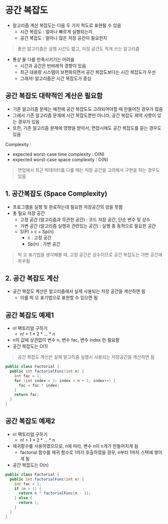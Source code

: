 # 공간 복잡도

- 알고리즘 계산 복잡도는 다음 두 가지 척도로 표현될 수 있음
  - 시간 복잡도 : 얼마나 빠르게 실행되는지
  - 공간 복잡도 : 얼마나 많은 저장 공간이 필요한지

> 좋은 알고리즘은 실행 시간도 짧고, 저장 공간도 적게 쓰는 알고리즘

- 통상 둘 다를 만족시키기는 어려움
  - 시간과 공간은 반비례적 경향이 있음
  - 최근 대용량 시스템이 보편화되면서 공간 복잡도보다는 시간 복잡도가 우선
  - 그래서! 알고리즘은 시간 복잡도가 중심

## 공간 복잡도 대략적인 계산은 필요함

- 기존 알고리즘 문제는 예전에 공간 복잡도도 고려되어야할 때 만들어진 경우가 많음
- 그래서 기존 알고리즘 문제에 시간 복잡도뿐만 아니라, 공간 복잡도 제약 사항이 있는 경우가 있음
- 또한, 기존 알고리즘 문제에 영향을 받아서, 면접시에도 공간 복잡도를 묻는 경우도 있음

Complexity :
- expected worst-case time complexity : O(N)
- expected worst-case space complexity : O(N)

> 연업에서 최근 빅데이터를 다룰 때는 저장 공간을 고려해서 구현을 하는 경우도 있음

## 1. 공간복잡도 (Space Complexity)

- 프로그램을 실행 및 완료하는데 필요한 저장공간의 양을 뜻함
- 총 필요 저장 공간
  - 고정 공간 (알고리즘과 무관한 공간) : 코드 저장 공간, 단순 변수 및 상수
  - 가변 공간 (알고리즘 실행과 관련있는 공간) : 실행 중 동적으로 필요한 공간
  - S(P) = c + Sp(n)
    - c : 고정 공간
    - Sp(n) : 가변 공간

> 빅 오 표기법을 생각해볼 때, 고정 공간은 상수이므로 공간 복잡도는 가변 공간에 좌우됨

## 2. 공간 복잡도 계산

- 공간 복잡도 계산은 알고리즘에서 실제 사용되는 저장 공간을 계산하면 됨
  - 이를 빅 오 표기법으로 표현할 수 있으면 됨


## 공간 복잡도 예제1

- n! 팩토리얼 구하기
  - n! = 1 * 2 * ... * n
- n의 값에 상관없이 변수 n, 변수 fac, 변수 index 만 필요함
- 공간 복잡도는 O(1)

> 공간 복잡도 계산은 실제 알고리즘 실행시 사용되는 저장공간을 게산하면 됨

```Java
public class Factorial {
  public int factorialFunc(int n) {
    int fac = 1;
    for (int index = 2; index < n + 1; index++) {
      fac = fac * index;
    }
    return fac;
  }
}
```

## 공간 복잡도 예제2

- n! 팩토리얼 구하기
  - n! = 1 * 2 * ... * n
- 재귀함수를 사용하였으므로, n에 따라, 변수 n이 n개가 만들어지게 됨
  - factorial 함수를 재귀 함수로 1까지 호출하였을 경우, n부터 1까지 스택에 쌓이게 됨
- 공간 복잡도는 O(n)

```Java
public class Factorial {
  public int factorialFunc(int n) {
    int fac = 1;
    if (n > 1) {
      return n * factorialFunc(n - 1);
    } else {
      return 1;
    }
  }
}
```
